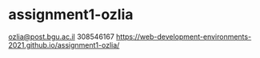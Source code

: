 # assignment1-ozlia
ozlia@post.bgu.ac.il
308546167
https://web-development-environments-2021.github.io/assignment1-ozlia/
